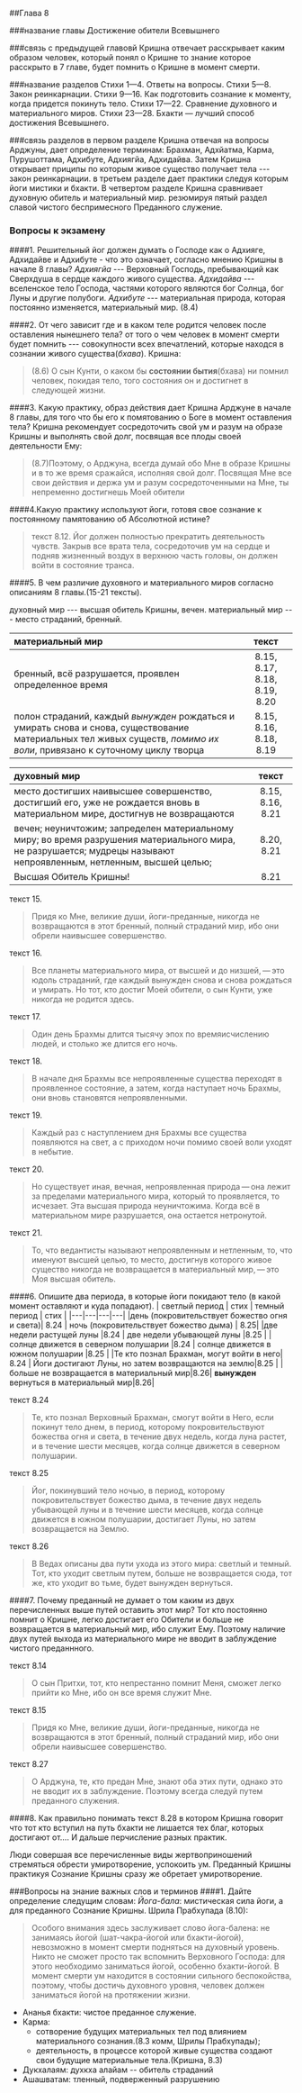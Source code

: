 ##Глава 8

###название главы
Достижение обители Всевышнего

###связь с предыдущей главовй
Кришна отвечает расскрывает каким образом человек, который понял о Кришне то знание которое расскрыто в 7 главе, будет помнить о Кришне в момент смерти.

###название разделов
Стихи 1—4. Ответы на вопросы.
Стихи 5—8. Закон реинкарнации.
Стихи 9—16. Как подготовить сознание к моменту, когда придется покинуть тело.
Стихи 17—22. Сравнение духовного и материального миров.
Стихи 23—28. Бхакти — лучший способ достижения Всевышнего.

###связь разделов
 в первом разделе Кришна отвечая на вопросы Арджуны, дает определение терминам: Брахман, Адхйатма, Карма, Пурушоттама, Адхибуте, Адхиягйа, Адхидайва. Затем Кришна открывает приципы по которым живое существо получает тела --- закон реинкарнации.  в третьем разделе дает практики следуя которым йоги мистики и бхакти. В четвертом разделе Кришна сравнивает духовную обитель и материальный мир. резюмируя пятый раздел славой чистого беспримесного Преданного служение.

### Вопросы к экзамену

####1. Решительный йог должен думать о Господе как о Адхияге, Адхидайве и Адхибуте - что это означает, согласно мнению Кришны в начале 8 главы?
*Адхиягйа* --- Верховный Господь, пребывающий как Сверхдуша в сердце каждого живого существа.
*Адхидайва* --- вселенское тело Господа, частями которого являются бог Солнца, бог Луны и другие полубоги.
*Адхибуте* ---  материальная природа, которая постоянно изменяется, материальный мир. (8.4)

####2. От чего зависит где и в каком теле родится человек после оставления нынешнего тела?
от того о чем человек в момент смерти будет помнить --- совокупности всех впечатлений, которые находся в сознании живого существа(*бхава*).
Кришна:
> (8.6) О сын Кунти, о каком бы **состоянии бытия**(бхава) ни помнил человек, покидая тело, того состояния он и достигнет в следующей жизни.

####3. Какую практику, образ действия дает Кришна Арджуне в начале 8 главы, для того что бы его к  помятованию о Боге в момент оставления тела?
Кришна рекомендует сосредоточить свой ум и разум на образе Кришны и выполнять свой долг, посвящая все плоды своей деятельности Ему:
>(8.7)Поэтому, о Арджуна, всегда думай обо Мне в образе Кришны и в то же время сражайся, исполняя свой долг. Посвящая Мне все свои действия и держа ум и разум сосредоточенными на Мне, ты непременно достигнешь Моей обители

####4.Какую практику используют йоги, готовя свое сознание к постоянному памятованию об Абсолютной истине?
> текст 8.12. Йог должен полностью прекратить деятельность чувств. Закрыв все врата тела, сосредоточив ум на сердце и подняв жизненный воздух в верхнюю часть головы, он должен войти в состояние транса.

####5. В чем различие духовного и материального миров согласно описаниям 8 главы.(15-21 тексты).

духовный мир --- высшая обитель Кришны, вечен.
материальный мир --- место страданий, бренный.

| материальный мир | текст |
|:--|:-:|
| бренный, всё разрушается, проявлен определенное время| 8.15, 8.17, 8.18, 8.19, 8.20 |
| полон страданий, каждый *вынужден* рождаться и умирать снова и снова, существование материальных тел живых существ, *помимо их воли*, привязано к суточному циклу творца|8.15, 8.16, 8.18, 8.19|

| духовный мир | текст |
|:--|:-:|
| место достигших наивысшее совершенство, достигший его, уже не рождается вновь в материальном мире, достигнув не возвращаются| 8.15, 8.16, 8.21|
| вечен; неуничтожим; запределен материальному миру; во время разрушения материального мира, не разрушается; мудрецы называют непроявленным, нетленным, высшей целью; |8.20, 8.21|
| Высшая Обитель Кришны! |8.21|

текст 15.
> Придя ко Мне, великие души, йоги-преданные, никогда не возвращаются в этот бренный, полный страданий мир, ибо они обрели наивысшее совершенство.

текст 16.
>Все планеты материального мира, от высшей и до низшей, — это юдоль страданий, где каждый вынужден снова и снова рождаться и умирать. Но тот, кто достиг Моей обители, о сын Кунти, уже никогда не родится здесь.

текст 17.
>Один день Брахмы длится тысячу эпох по времяисчислению людей, и столько же длится его ночь.

текст 18.
>В начале дня Брахмы все непроявленные существа переходят в проявленное состояние, а затем, когда наступает ночь Брахмы, они вновь становятся непроявленными.

текст 19.
>Каждый раз с наступлением дня Брахмы все существа появляются на свет, а с приходом ночи помимо своей воли уходят в небытие.

текст 20.
>Но существует иная, вечная, непроявленная природа — она лежит за пределами материального мира, который то проявляется, то исчезает. Эта высшая природа неуничтожима. Когда всё в материальном мире разрушается, она остается нетронутой.

текст 21.
>То, что ведантисты называют непроявленным и нетленным, то, что именуют высшей целью, то место, достигнув которого живое существо никогда не возвращается в материальный мир, — это Моя высшая обитель.

####6. Опишите два периода, в которые йоги покидают тело (в какой момент оставляют и куда попадают).
| светлый период | стих | темный период | стих |
|---|---|---|---|
|день (покровительствует божество огня и света)| 8.24 | ночь (покровительствует божество дыма) | 8.25|
|две недели растущей луны |8.24 |  две недели убывающей луны |8.25 |
| солнце движется в северном полушарии |8.24 |  солнце движется в южном полушарии  |8.25 |
|Те кто познал Брахман, могут войти в него| 8.24 | Йоги достигают Луны, но затем возвращаются на землю|8.25 |
|больше не возвращается в материальный мир|8.26| **вынужден** вернуться в материальный мир|8.26|

текст 8.24
>Те, кто познал Верховный Брахман, смогут войти в Него, если покинут тело днем, в период, которому покровительствуют божества огня и света, в течение двух недель, когда луна растет, и в течение шести месяцев, когда солнце движется в северном полушарии.

текст 8.25
>Йог, покинувший тело ночью, в период, которому покровительствует божество дыма, в течение двух недель убывающей луны и в течение шести месяцев, когда солнце движется в южном полушарии, достигает Луны, но затем возвращается на Землю.

текст 8.26
>В Ведах описаны два пути ухода из этого мира: светлый и темный. Тот, кто уходит светлым путем, больше не возвращается сюда, тот же, кто уходит во тьме, будет вынужден вернуться.

####7. Почему преданный не думает о том каким из двух перечисленных выше путей оставить этот мир?
Тот кто постоянно помнит о Кришне, легко достигает его Обители и больше не возвращается в материальный мир, ибо служит Ему. Поэтому наличие двух путей выхода из материального мире не вводит в заблуждение чистого преданнного.

текст 8.14
> О сын Притхи, тот, кто непрестанно помнит Меня, сможет легко прийти ко Мне, ибо он все время служит Мне.

текст 8.15
> Придя ко Мне, великие души, йоги-преданные, никогда не возвращаются в этот бренный, полный страданий мир, ибо они обрели наивысшее совершенство.

текст 8.27
> О Арджуна, те, кто предан Мне, знают оба этих пути, однако это не вводит их в заблуждение. Поэтому всегда следуй путем преданного служения.

####8. Как правильно понимать текст 8.28 в котором Кришна говорит что тот кто вступил на путь бхакти не лишается тех благ, которых достигают от.... И дальше перчисление разных практик.

Люди совершая все перечисленные виды жертвоприношений стремяться обрести умиротворение, успокоить ум. Преданный Кришны практикуя Сознание Кришны сразу же обретает умиротворение.

###Вопросы на знание важных слов и терминов
####1. Дайте определение следущим словам:
*Йога-бала*: мистическая сила йоги, а для преданного Сознание Кришны.
Шрила Прабхупада (8.10):
> Особого внимания здесь заслуживает слово йога-балена: не занимаясь йогой (шат-чакра-йогой или бхакти-йогой), невозможно в момент смерти подняться на духовный уровень. Никто не сможет просто так вспомнить Верховного Господа: для этого необходимо заниматься йогой, особенно бхакти-йогой. В момент смерти ум находится в состоянии сильного беспокойства, поэтому, чтобы достичь духовного уровня, человек должен заниматься йогой на протяжении жизни.

- Ананья бхакти: чистое преданное служение.
- Карма:
    - сотворение будущих материальных тел под влиянием материального сознания.(8.3 комм, Шрилы Прабхупады);
    - деятельность, в процессе которой живые существа создают свои будущие материальные тела.(Кришна, 8.3)
- Дукхалаям: духкха алайам -- обитель страданий
- Ашашватам: тленный, подверженный разрушению
